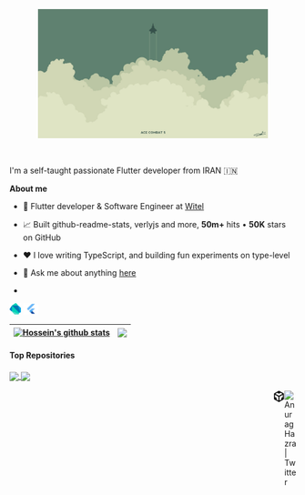 <p align="center"><img width="80%" alt="Hello, I'm Hossien Zaki. I do open source!" src="./images/90066.jpg" /></p>

<br />

I'm a self-taught passionate Flutter developer from IRAN 🇮🇳

**About me**

- 💼 Flutter developer & Software Engineer at [Witel](https://witel.ir/)

- 📈 Built github-readme-stats, verlyjs and more, **50m+** hits • **50K** stars on GitHub

- ❤️ I love writing TypeScript, and building fun experiments on type-level

- 💬 Ask me about anything [here](https://github.com/anuraghazra/anuraghazra/issues)
- 
<code><img height="20" alt="Dart" src="https://raw.githubusercontent.com/spidercod/spidercod/main/images/dart-logo-free-transparent-png.png"></code>
<code><img height="20" alt="Flutter" src="https://raw.githubusercontent.com/spidercod/spidercod/main/images/flutter5786.jpg"></code>

| <a href="https://github.com/spidercod/spidercod.git"><img align="center" src="https://github-readme-stats.vercel.app/api?username=anuraghazra&show_icons=true&include_all_commits=true&theme=buefy&hide_border=true" alt="Hossein's github stats" /></a> | <a href="https://github.com/spidercod/spidercod.git"><img align="center" src="https://github-readme-stats.vercel.app/api/top-langs/?username=anuraghazra&layout=compact&theme=buefy&hide_border=true" /></a> |
| -------------------------------------------------------------------------------------------------------------------------------------------------------------------------------------------------------------------------------------------------------- | ------------------------------------------------------------------------------------------------------------------------------------------------------------------------------------------------------------ |

#### Top Repositories

<a href="https://github.com/spidercod/spidercod.git">
  <img align="center" src="https://github-readme-stats.vercel.app/api/pin/?username=anuraghazra&repo=github-readme-stats&theme=buefy" />
</a>
<a href="https://github.com/anuraghazra/anuraghazra.github.io">
  <img align="center" src="https://github-readme-stats.vercel.app/api/pin/?username=anuraghazra&repo=anuraghazra.github.io&theme=buefy" />
</a>

<br />
<br />

<a href="https://twitter.com/anuraghazru">
  <img align="right" alt="Anurag Hazra | Twitter" width="21px" src="https://raw.githubusercontent.com/anuraghazra/anuraghazra/master/assets/twitter.svg" />
</a>
<a href="https://codesandbox.io/u/anuraghazra">
  <img align="right" alt="Anurag Hazra | CodeSandbox" width="20px" src="https://raw.githubusercontent.com/anuraghazra/anuraghazra/master/assets/codesandbox.svg" />
</a>
